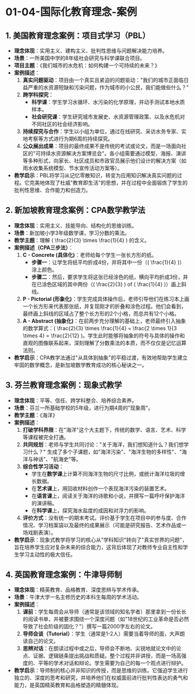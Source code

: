 # 01-04-国际化教育理念-案例

## 1. 美国教育理念案例：项目式学习（PBL）

- **理念体现**：实用主义、建构主义、批判性思维与问题解决能力培养。
- **场景**：一所美国中学的8年级社会研究与科学课联合项目。
- **项目主题**：《我们城市的水危机：如何构建一个可持续的未来？》
- **案例描述**：
    1. **真实问题驱动**：项目由一个真实且紧迫的问题驱动："我们的城市正面临日益严重的水资源短缺和污染问题，作为城市的小公民，我们能做些什么？"
    2. **跨学科探究**：
        - **科学课**：学生学习水循环、水污染的化学原理，并动手测试本地水质样本。
        - **社会研究课**：学生研究城市发展史、水资源管理政策、以及水危机对不同社区的社会经济影响。
    3. **持续探究与合作**：学生以小组为单位，通过在线研究、采访水务专家、实地考察等方式进行为期6周的持续探究。
    4. **公众展出成果**：项目的最终成果不是传统的考试或论文，而是一场面向社区的"可持续水资源解决方案博览会"。各小组需要通过模型、海报、演讲等多种形式，向家长、社区成员和市政官员展示他们设计的解决方案（如雨水收集系统模型、节水宣传活动方案等）。
- **教学启示**：PBL将学习从记忆零散知识，转变为应用知识解决真实问题的过程。它完美地体现了杜威"教育即生活"的思想，并在过程中全面锻炼了学生的批判性思维、合作能力和创造力。

## 2. 新加坡教育理念案例：CPA数学教学法

- **理念体现**：实用主义、技能导向、结构化的思维训练。
- **场景**：新加坡小学3年级数学课，学习分数的乘法。
- **教学主题**：理解 \( \frac{2}{3} \times \frac{1}{4} \) 的含义。
- **案例描述（CPA三步法）**：
    1. **C - Concrete (具体化)**：老师给每个学生一张长方形的纸。
        - **步骤一**：让学生将纸平均折成4份，并将其中一份（\( \frac{1}{4} \)）涂上颜色。
        - **步骤二**：然后，要求学生将这张已经涂色的纸，横向平均折成3份，并在已涂色区域的其中两份（\( \frac{2}{3} \) of \( \frac{1}{4} \)）画上斜线。
    2. **P - Pictorial (形象化)**：学生完成具体操作后，老师引导他们在练习本上画一个长方形来代表那张纸，并复现刚才的折叠和涂色过程。他们会看到，最终画上斜线的区域占了整个长方形的2个小格，而总共有12个小格。
    3. **A - Abstract (抽象化)**：在前两步充分理解的基础上，老师最终引入抽象的数学算式：\( \frac{2}{3} \times \frac{1}{4} = \frac{2 \times 1}{3 \times 4} = \frac{2}{12} \)。学生此时能够将抽象的符号与具体的操作和直观的图像联系起来，深刻理解了分数乘法的本质，而不仅仅是记忆运算法则。
- **教学启示**：CPA教学法通过"从具体到抽象"的平稳过渡，有效地帮助学生建立牢固的数学概念，是新加坡数学教育成功的核心秘诀之一。

## 3. 芬兰教育理念案例：现象式教学

- **理念体现**：平等、信任、跨学科整合、培养综合素养。
- **场景**：芬兰一所基础学校的5年级，进行为期4周的"现象周"。
- **教学主题**：《海洋》
- **案例描述**：
    1. **打破学科界限**：在"海洋"这个大主题下，传统的数学、语言、艺术、科学等课程被完全打通。
    2. **共同规划**：老师与学生共同讨论："关于海洋，我们想知道什么？我们想学习什么？" 生成了多个子课题，如"海洋污染"、"海洋生物的多样性"、"海洋与神话"、"航海史"等。
    3. **综合性学习活动**：
        - 学生在**数学课**上计算不同海洋生物的尺寸比例，或统计海洋垃圾的增长数据。
        - 在**艺术课**上，用回收材料创作一个表现海洋污染的装置艺术。
        - 在**语言课**上，阅读关于海洋的诗歌和小说，并撰写一篇呼吁保护海洋的演讲稿。
        - 在**科学课**上，探究海水盐度的成因和对浮力的影响。
    4. **评价方式**：没有统一的期末考试。评价基于学生在项目中的参与度、合作情况、学习档案袋以及最终的成果展示（可能是研究报告、艺术作品或一场戏剧表演）。
- **教学启示**：现象式教学将学习的核心从"学科知识"转向了"真实世界的问题"，旨在培养学生应对复杂未来的综合能力，这背后体现了对教师专业自主性和学生学习主动性的极大信任。

## 4. 英国教育理念案例：牛津导师制

- **理念体现**：精英教育、品格教育、深度思辨与学术传承。
- **场景**：牛津大学一名主修历史的本科生每周的学术活动。
- **案例描述**：
    1. **课前**：学生每周会从导师（通常是该领域的知名学者）那里拿到一份长长的阅读书单，并被要求围绕一个深度问题（如"18世纪的工业革命是否必然导致了社会阶级的固化？"）撰写一篇2000字左右的论文。
    2. **导师会谈（Tutorial）**：学生（通常是1-2人）需要当着导师的面，大声朗读自己的论文。
    3. **思辨对话**：在朗读过程中或之后，导师会不断地、尖锐地就论文中的论点、证据、逻辑链条提出挑战和质疑。整个过程并非讲授，而是一场高强度的、平等的学术对话和辩论。学生需要为自己的每一个观点进行辩护。
- **教学启示**：导师制的核心并非知识的传授，而是思维的训练。它强迫学生进行独立的、深度的思考和研究，并培养他们在权威面前进行批判性表达的勇气和能力，是英国精英教育和品格塑造的精髓体现。
